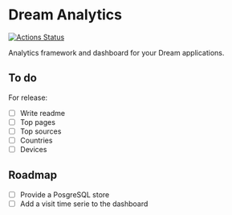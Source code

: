 # Dream Analytics

[![Actions Status](https://github.com/tmattio/dream-analytics/workflows/CI/badge.svg)](https://github.com/tmattio/dream-analytics/actions)

Analytics framework and dashboard for your Dream applications.

## To do

For release:

- [ ] Write readme
- [ ] Top pages
- [ ] Top sources
- [ ] Countries
- [ ] Devices

## Roadmap

- [ ] Provide a PosgreSQL store
- [ ] Add a visit time serie to the dashboard
